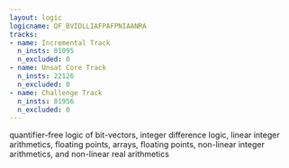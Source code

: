 ```yaml
---
layout: logic
logicname: QF_BVIDLLIAFPAFPNIAANRA
tracks:
- name: Incremental Track
  n_insts: 81095
  n_excluded: 0
- name: Unsat Core Track
  n_insts: 22126
  n_excluded: 0
- name: Challenge Track
  n_insts: 81956
  n_excluded: 0
---
```

quantifier-free logic of bit-vectors, integer difference logic, linear integer arithmetics, floating points, arrays, floating points, non-linear integer arithmetics, and non-linear real arithmetics